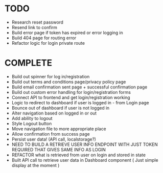 # TODO

- Research reset password
- Resend link to confirm
- Build error page if token has expired or error logging in
- Build 404 page for routing error
- Refactor logic for login private route


# COMPLETE

- Build out spinner for log in/registration
- Build out terms and conditions page/privacy policy page
- Build email confirmation sent page + successful confirmation page
- Build out custom error handling for login/registration forms
- Connect API to frontend and get login/registration working
- Logic to redirect to dashboard if user is logged in - from Login page
- Bounce out of dashboard if user is not logged in
- Alter navigation based on logged in or out
- Add ability to logout
- Style Logout button
- Move navigation file to more appropriate place
- Allow confirmation from success page
- Persist user data! (API call, localstorage?)
- NEED TO BUILD A RETRIEVE USER INFO ENDPOINT WITH JUST TOKEN REQUIRED THAT GIVES SAME INFO AS LOGIN
- REFACTOR what is retrieved from user on login and stored in state
- Built API call to retrieve user data in Dashboard component ( Just simple display at the moment ) 